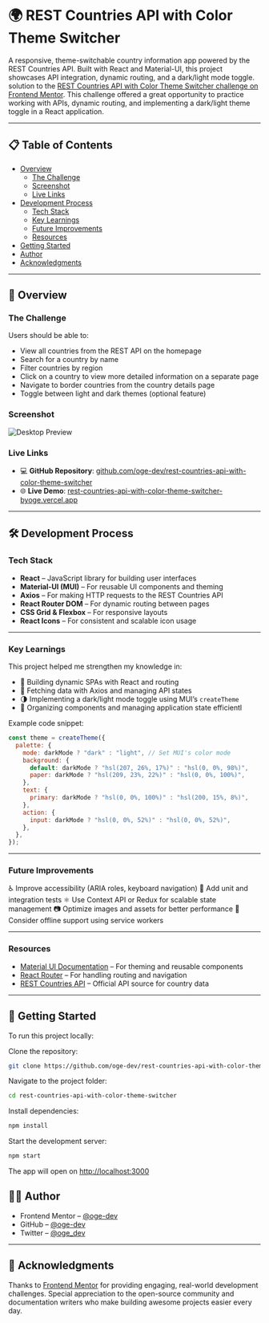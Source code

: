 # 🌍 REST Countries API with Color Theme Switcher

A responsive, theme-switchable country information app powered by the REST Countries API. Built with React and Material-UI, this project showcases API integration, dynamic routing, and a dark/light mode toggle. solution to the [REST Countries API with Color Theme Switcher challenge on Frontend Mentor](https://www.frontendmentor.io/challenges/rest-countries-api-with-color-theme-switcher-5cacc469fec04111f7b848ca). This challenge offered a great opportunity to practice working with APIs, dynamic routing, and implementing a dark/light theme toggle in a React application.

---

## 📋 Table of Contents

- [Overview](#overview)
  - [The Challenge](#the-challenge)
  - [Screenshot](#screenshot)
  - [Live Links](#live-links)
- [Development Process](#development-process)
  - [Tech Stack](#tech-stack)
  - [Key Learnings](#key-learnings)
  - [Future Improvements](#future-improvements)
  - [Resources](#resources)
- [Getting Started](#getting-started)
- [Author](#author)
- [Acknowledgments](#acknowledgments)

---

## 🔎 Overview

### The Challenge

Users should be able to:

- View all countries from the REST API on the homepage
- Search for a country by name
- Filter countries by region
- Click on a country to view more detailed information on a separate page
- Navigate to border countries from the country details page
- Toggle between light and dark themes (optional feature)


### Screenshot

![Desktop Preview](https://raw.github.com/oge-dev/rest-countries-api-with-color-theme-switcher/main/src/design/desktop-preview.jpg)


### Live Links

- 💻 **GitHub Repository**: [github.com/oge-dev/rest-countries-api-with-color-theme-switcher](https://github.com/oge-dev/rest-countries-api-with-color-theme-switcher)
- 🌐 **Live Demo**: [rest-countries-api-with-color-theme-switcher-byoge.vercel.app](https://rest-countries-api-with-color-theme-switcher-byoge.vercel.app/)

---

## 🛠 Development Process

### Tech Stack

- **React** – JavaScript library for building user interfaces
- **Material-UI (MUI)** – For reusable UI components and theming
- **Axios** – For making HTTP requests to the REST Countries API
- **React Router DOM** – For dynamic routing between pages
- **CSS Grid & Flexbox** – For responsive layouts
- **React Icons** – For consistent and scalable icon usage

---

### Key Learnings

This project helped me strengthen my knowledge in:

- 🔄 Building dynamic SPAs with React and routing
- 📡 Fetching data with Axios and managing API states
- 🌗 Implementing a dark/light mode toggle using MUI’s `createTheme`
- 🧩 Organizing components and managing application state efficientl

Example code snippet:

```js
const theme = createTheme({
  palette: {
    mode: darkMode ? "dark" : "light", // Set MUI's color mode
    background: {
      default: darkMode ? "hsl(207, 26%, 17%)" : "hsl(0, 0%, 98%)",
      paper: darkMode ? "hsl(209, 23%, 22%)" : "hsl(0, 0%, 100%)",
    },
    text: {
      primary: darkMode ? "hsl(0, 0%, 100%)" : "hsl(200, 15%, 8%)",
    },
    action: {
      input: darkMode ? "hsl(0, 0%, 52%)" : "hsl(0, 0%, 52%)",
    },
  },
});
```

---

### Future Improvements

♿ Improve accessibility (ARIA roles, keyboard navigation)
🧪 Add unit and integration tests
⚛ Use Context API or Redux for scalable state management
📷 Optimize images and assets for better performance
💾 Consider offline support using service workers

---

### Resources

- [Material UI Documentation](https://mui.com/) – For theming and reusable components
- [React Router](https://reactrouter.com/) – For handling routing and navigation
- [REST Countries API](https://restcountries.com/) – Official API source for country data

---
## 🚀 Getting Started
To run this project locally:

Clone the repository:
```bash
git clone https://github.com/oge-dev/rest-countries-api-with-color-theme-switcher.git
```

Navigate to the project folder:
```bash
cd rest-countries-api-with-color-theme-switcher
```

Install dependencies:
```bash
npm install
```

Start the development server:
```bash
npm start
```

The app will open on [http://localhost:3000](http://localhost:3000)

## 👩‍💻 Author

- Frontend Mentor – [@oge-dev](https://www.frontendmentor.io/profile/oge-dev)
- GitHub – [@oge-dev](https://github.com/oge-dev)
- Twitter – [@oge_dev](https://twitter.com/oge_dev)

---

## 🙏 Acknowledgments
Thanks to  [Frontend Mentor](https://www.frontendmentor.io/)  for providing engaging, real-world development challenges. Special appreciation to the open-source community and documentation writers who make building awesome projects easier every day.